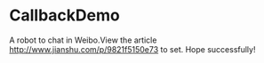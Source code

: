 # CallbackDemo
A robot to chat in Weibo.View the article http://www.jianshu.com/p/9821f5150e73 to set.
Hope successfully!
